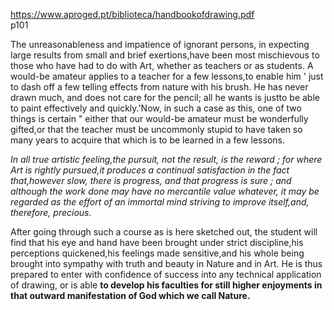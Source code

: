 https://www.aproged.pt/biblioteca/handbookofdrawing.pdf  
p101  

The unreasonableness and impatience of ignorant persons, in expecting large results from small and brief exertions,have been most mischievous to those who have had to do with Art, whether as teachers or as students. A would-be amateur applies to a teacher for a few lessons,to enable him ' just to dash off a few telling effects from nature with his brush. He has never drawn much, and does not care for the pencil; all he wants is justto be able to paint effectively and quickly.'Now, in such a case as this, one of two things is certain " either that our would-be amateur must be wonderfully gifted,or that the teacher must be uncommonly stupid to have taken so many years to acquire that which is to be learned in a few lessons.  

*In all true artistic feeling,the pursuit, not the result, is the reward ; for where Art is rightly pursued,it produces a continual satisfaction in the fact that,however slow, there is progress, and that progress is sure ; and although the work done may have no mercantile value whatever, it may be regarded as the effort of an immortal mind striving to
improve itself,and, therefore, precious.*

After going through such a course as is here
sketched out, the student will find that his eye and hand
have been brought under strict discipline,his perceptions
quickened,his feelings made sensitive,and his whole being
brought into sympathy with truth and beauty in Nature
and in Art. He is thus prepared to enter with confidence
of success into any technical application of drawing, or is
able **to develop his faculties for still higher enjoyments in
that outward manifestation of God which we call Nature.**
